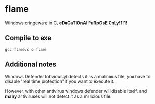 # flame
Windows cringeware in C, **eDuCaTiOnAl PuRpOsE OnLy!1!1!**

## Compile to exe
`gcc flame.c o flame`

## Additional notes
Windows Defender (obviously) detects it as a malicious file, you have to disable "real time protection" if you want to execute it.

However, with other antivirus windows defender will disable itself, and **many** antiviruses will not detect it as a malicious file.
